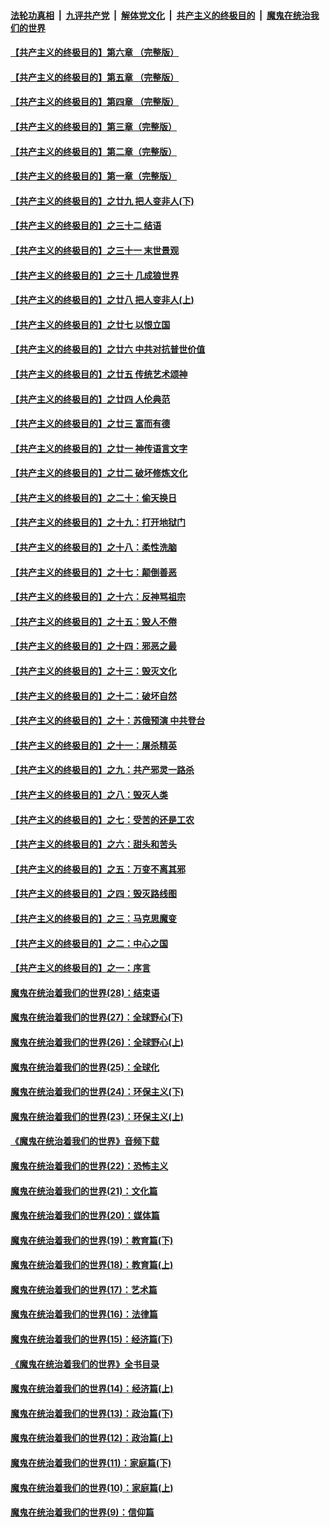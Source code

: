 ####  [法轮功真相](../../../../basic/blob/master/README.md?t=04092130) &nbsp;|&nbsp; [九评共产党](../../../../9ping.md/blob/master/README.md?t=04092130) &nbsp;|&nbsp; [解体党文化](../../../../jtdwh.md/blob/master/README.md?t=04092130)  &nbsp;|&nbsp; [共产主义的终极目的](../../../../gczydzjmd.md/blob/master/README.md?t=04092130) &nbsp;|&nbsp; [魔鬼在统治我们的世界](../../../../mgztzwmdsj.md/blob/master/README.md?t=04092130) 

#### [【共产主义的终极目的】第六章 （完整版）](../pages/nsc422/n11428913.md?t=04092130) 

#### [【共产主义的终极目的】第五章 （完整版）](../pages/nsc422/n11428912.md?t=04092130) 

#### [【共产主义的终极目的】第四章 （完整版）](../pages/nsc422/n11428907.md?t=04092130) 

#### [【共产主义的终极目的】第三章（完整版）](../pages/nsc422/n11428848.md?t=04092130) 

#### [【共产主义的终极目的】第二章（完整版）](../pages/nsc422/n11428831.md?t=04092130) 

#### [【共产主义的终极目的】第一章（完整版）](../pages/nsc422/n11417651.md?t=04092130) 

#### [【共产主义的终极目的】之廿九 把人变非人(下)](../pages/nsc422/n11344140.md?t=04092130) 

#### [【共产主义的终极目的】之三十二 结语](../pages/nsc422/n11360535.md?t=04092130) 

#### [【共产主义的终极目的】之三十一 末世景观](../pages/nsc422/n11351129.md?t=04092130) 

#### [【共产主义的终极目的】之三十 几成狼世界](../pages/nsc422/n11348280.md?t=04092130) 

#### [【共产主义的终极目的】之廿八 把人变非人(上)](../pages/nsc422/n11340492.md?t=04092130) 

#### [【共产主义的终极目的】之廿七 以恨立国](../pages/nsc422/n11336944.md?t=04092130) 

#### [【共产主义的终极目的】之廿六 中共对抗普世价值](../pages/nsc422/n11324785.md?t=04092130) 

#### [【共产主义的终极目的】之廿五 传统艺术颂神](../pages/nsc422/n11296396.md?t=04092130) 

#### [【共产主义的终极目的】之廿四 人伦典范](../pages/nsc422/n11296397.md?t=04092130) 

#### [【共产主义的终极目的】之廿三 富而有德](../pages/nsc422/n11283598.md?t=04092130) 

#### [【共产主义的终极目的】之廿一 神传语言文字](../pages/nsc422/n11263265.md?t=04092130) 

#### [【共产主义的终极目的】之廿二 破坏修炼文化](../pages/nsc422/n11245728.md?t=04092130) 

#### [【共产主义的终极目的】之二十：偷天换日](../pages/nsc422/n11238846.md?t=04092130) 

#### [【共产主义的终极目的】之十九：打开地狱门](../pages/nsc422/n11206376.md?t=04092130) 

#### [【共产主义的终极目的】之十八：柔性洗脑](../pages/nsc422/n11199994.md?t=04092130) 

#### [【共产主义的终极目的】之十七：颠倒善恶](../pages/nsc422/n11179782.md?t=04092130) 

#### [【共产主义的终极目的】之十六：反神骂祖宗](../pages/nsc422/n11166798.md?t=04092130) 

#### [【共产主义的终极目的】之十五：毁人不倦](../pages/nsc422/n11166792.md?t=04092130) 

#### [【共产主义的终极目的】之十四：邪恶之最](../pages/nsc422/n11150249.md?t=04092130) 

#### [【共产主义的终极目的】之十三：毁灭文化](../pages/nsc422/n11135227.md?t=04092130) 

#### [【共产主义的终极目的】之十二：破坏自然](../pages/nsc422/n11135214.md?t=04092130) 

#### [【共产主义的终极目的】之十：苏俄预演 中共登台](../pages/nsc422/n11118424.md?t=04092130) 

#### [【共产主义的终极目的】之十一：屠杀精英](../pages/nsc422/n11118442.md?t=04092130) 

#### [【共产主义的终极目的】之九：共产邪灵一路杀](../pages/nsc422/n11114139.md?t=04092130) 

#### [【共产主义的终极目的】之八：毁灭人类](../pages/nsc422/n11108503.md?t=04092130) 

#### [【共产主义的终极目的】之七：受苦的还是工农](../pages/nsc422/n11101809.md?t=04092130) 

#### [【共产主义的终极目的】之六：甜头和苦头](../pages/nsc422/n11096971.md?t=04092130) 

#### [【共产主义的终极目的】之五：万变不离其邪](../pages/nsc422/n11091285.md?t=04092130) 

#### [【共产主义的终极目的】之四：毁灭路线图](../pages/nsc422/n11086284.md?t=04092130) 

#### [【共产主义的终极目的】之三：马克思魔变](../pages/nsc422/n11061941.md?t=04092130) 

#### [【共产主义的终极目的】之二：中心之国](../pages/nsc422/n11047728.md?t=04092130) 

#### [【共产主义的终极目的】之一：序言](../pages/nsc422/n11086077.md?t=04092130) 

#### [魔鬼在统治着我们的世界(28)：结束语](../pages/nsc422/n10936246.md?t=04092130) 

#### [魔鬼在统治着我们的世界(27)：全球野心(下)](../pages/nsc422/n10928319.md?t=04092130) 

#### [魔鬼在统治着我们的世界(26)：全球野心(上)](../pages/nsc422/n10900318.md?t=04092130) 

#### [魔鬼在统治着我们的世界(25)：全球化](../pages/nsc422/n10788205.md?t=04092130) 

#### [魔鬼在统治着我们的世界(24)：环保主义(下)](../pages/nsc422/n10695307.md?t=04092130) 

#### [魔鬼在统治着我们的世界(23)：环保主义(上)](../pages/nsc422/n10688613.md?t=04092130) 

#### [《魔鬼在统治着我们的世界》音频下载](../pages/nsc422/n10635553.md?t=04092130) 

#### [魔鬼在统治着我们的世界(22)：恐怖主义](../pages/nsc422/n10614727.md?t=04092130) 

#### [魔鬼在统治着我们的世界(21)：文化篇](../pages/nsc422/n10597706.md?t=04092130) 

#### [魔鬼在统治着我们的世界(20)：媒体篇](../pages/nsc422/n10586579.md?t=04092130) 

#### [魔鬼在统治着我们的世界(19)：教育篇(下)](../pages/nsc422/n10564808.md?t=04092130) 

#### [魔鬼在统治着我们的世界(18)：教育篇(上)](../pages/nsc422/n10526970.md?t=04092130) 

#### [魔鬼在统治着我们的世界(17)：艺术篇](../pages/nsc422/n10499093.md?t=04092130) 

#### [魔鬼在统治着我们的世界(16)：法律篇](../pages/nsc422/n10485969.md?t=04092130) 

#### [魔鬼在统治着我们的世界(15)：经济篇(下)](../pages/nsc422/n10469975.md?t=04092130) 

#### [《魔鬼在统治着我们的世界》全书目录](../pages/nsc422/n10464261.md?t=04092130) 

#### [魔鬼在统治着我们的世界(14)：经济篇(上)](../pages/nsc422/n10457370.md?t=04092130) 

#### [魔鬼在统治着我们的世界(13)：政治篇(下)](../pages/nsc422/n10448270.md?t=04092130) 

#### [魔鬼在统治着我们的世界(12)：政治篇(上)](../pages/nsc422/n10444576.md?t=04092130) 

#### [魔鬼在统治着我们的世界(11)：家庭篇(下)](../pages/nsc422/n10440961.md?t=04092130) 

#### [魔鬼在统治着我们的世界(10)：家庭篇(上)](../pages/nsc422/n10435448.md?t=04092130) 

#### [魔鬼在统治着我们的世界(9)：信仰篇](../pages/nsc422/n10432159.md?t=04092130) 

